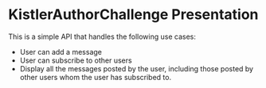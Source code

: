 # KistlerAuthorChallenge Presentation
This is a simple API that handles the following use cases:
* User can add a message
* User can subscribe to other users
* Display all the messages posted by the user, including those posted by other users whom the user has subscribed to. 
